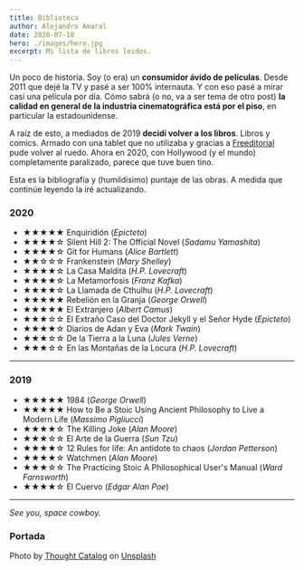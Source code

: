```yaml
---
title: Biblioteca
author: Alejandro Amaral
date: 2020-07-18
hero: ./images/hero.jpg
excerpt: Mi lista de libros leidos.
---
```


Un poco de historia. Soy (o era) un **consumidor ávido de películas**. Desde 2011 que 
dejé la TV y pasé a ser 100% internauta. Y con eso pasé a mirar casi una película 
por día. Cómo sabrá (o no, va a ser tema de otro post) **la calidad en general de la
industria cinematográfica está por el piso**, en particular la estadounidense.

A raíz de esto, a mediados de 2019 **decidí volver a los libros**. Libros y
comics. Armado con una tablet que no utilizaba y gracias a [Freeditorial](https://freeditorial.com/es/books/search) 
pude volver al ruedo. Ahora en 2020, con Hollywood (y el mundo) completamente paralizado, 
parece que tuve buen tino.

Esta es la bibliografía y (humildisimo) puntaje de las obras. A medida que continúe
leyendo la iré actualizando.


### 2020

- ★★★★★ Enquiridión (_Epicteto_)
- ★★★★☆ Silent Hill 2: The Official Novel (_Sadamu Yamashita_)
- ★★★★☆ Git for Humans (_Alice Bartlett_)
- ★★☆☆☆ Frankenstein (_Mary Shelley_)
- ★★★★☆ La Casa Maldita (_H.P. Lovecraft_)
- ★★★★☆ La Metamorfosis (_Franz Kafka_)
- ★★★★☆ La Llamada de Cthulhu (_H.P. Lovecraft_)
- ★★★★★ Rebelión en la Granja (_George Orwell_)
- ★★★★★ El Extranjero (_Albert Camus_)
- ★★★☆☆ El Extraño Caso del Doctor Jekyll y el Señor Hyde (_Epicteto_)
- ★★★★☆ Diarios de Adan y Eva (_Mark Twain_)
- ★★★☆☆ De la Tierra a la Luna (_Jules Verne_)
- ★★★☆☆ En las Montañas de la Locura (_H.P. Lovecraft_)

---

### 2019
- ★★★★★ 1984 (_George Orwell_)
- ★★★★★ How to Be a Stoic Using Ancient Philosophy to Live a Modern Life (_Massimo
    Pigliucci_)
- ★★★★☆ The Killing Joke (_Alan Moore_)
- ★★★☆☆ El Arte de la Guerra (_Sun Tzu_)
- ★★★★☆ 12 Rules for life: An antidote to chaos (_Jordan Petterson_)
- ★★★★☆ Watchmen (_Alan Moore_)
- ★★★☆☆ The Practicing Stoic A Philosophical User's Manual (_Ward Farnsworth_)
- ★★★★☆ El Cuervo (_Edgar Alan Poe_)

---


_See you, space cowboy._


### Portada

Photo by <a href="https://unsplash.com/@thoughtcatalog?utm_source=unsplash&amp;utm_medium=referral&amp;utm_content=creditCopyText">Thought Catalog</a> on <a href="https://unsplash.com/s/photos/books?utm_source=unsplash&amp;utm_medium=referral&amp;utm_content=creditCopyText">Unsplash</a>
